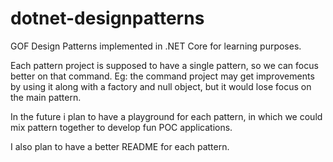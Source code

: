 # dotnet-designpatterns

GOF Design Patterns implemented in .NET Core for learning purposes.

Each pattern project is supposed to have a single pattern, so we can focus better on that command. Eg: the command project may get improvements by using it along with a factory and null object, but it would lose focus on the main pattern.

In the future i plan to have a playground for each pattern, in which we could mix pattern together to develop fun POC applications.

I also plan to have a better README for each pattern.
